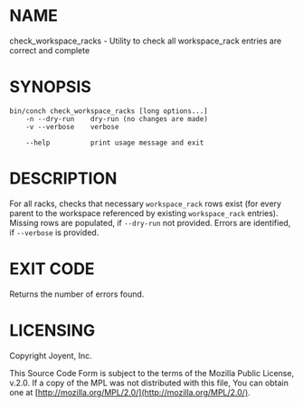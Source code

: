 # NAME

check\_workspace\_racks - Utility to check all workspace\_rack entries are correct and complete

# SYNOPSIS

```
bin/conch check_workspace_racks [long options...]
    -n --dry-run    dry-run (no changes are made)
    -v --verbose    verbose

    --help          print usage message and exit
```

# DESCRIPTION

For all racks, checks that necessary `workspace_rack` rows exist (for every parent to the
workspace referenced by existing `workspace_rack` entries). Missing rows are populated,
if `--dry-run` not provided. Errors are identified, if `--verbose` is provided.

# EXIT CODE

Returns the number of errors found.

# LICENSING

Copyright Joyent, Inc.

This Source Code Form is subject to the terms of the Mozilla Public License,
v.2.0. If a copy of the MPL was not distributed with this file, You can obtain
one at [http://mozilla.org/MPL/2.0/](http://mozilla.org/MPL/2.0/).
